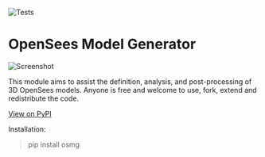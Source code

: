 ![Tests](https://github.com/ioannis-vm/OpenSees_Model_Generator/actions/workflows/tests.yml/badge.svg)

# OpenSees Model Generator

![Screenshot](/img/teaser_image.png)

This module aims to assist the definition, analysis, and post-processing of 3D OpenSees models.
Anyone is free and welcome to use, fork, extend and redistribute the code.


[View on PyPI](https://pypi.org/project/osmg/0.0.0/)

Installation:
> pip install osmg
